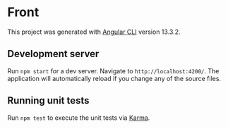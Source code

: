# Front

This project was generated with [Angular CLI](https://github.com/angular/angular-cli) version 13.3.2.

## Development server

Run `npm start` for a dev server. Navigate to `http://localhost:4200/`. The application will automatically reload if you change any of the source files.

## Running unit tests

Run `npm test` to execute the unit tests via [Karma](https://karma-runner.github.io).

